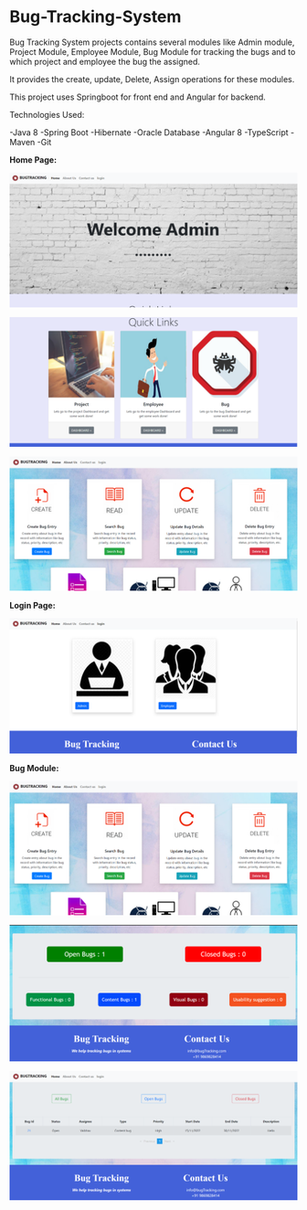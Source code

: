 # Bug-Tracking-System
Bug Tracking System projects contains several modules like Admin module, Project Module, Employee Module, Bug Module for tracking the bugs and to which project and employee the bug the assigned.

It provides the create, update, Delete, Assign operations for these modules.

This project uses Springboot for front end and Angular for backend.

Technologies Used:

-Java 8
-Spring Boot
-Hibernate
-Oracle Database
-Angular 8
-TypeScript
-Maven
-Git

<B>Home Page:</B>

![alt text](https://github.com/vaibhavrc1/Bug-Tracking-System/blob/master/Screenshots/BugTracking_Welcome.PNG)

![alt text](https://github.com/vaibhavrc1/Bug-Tracking-System/blob/master/Screenshots/BugTracking_Welcome_2.PNG)

![alt text](https://github.com/vaibhavrc1/Bug-Tracking-System/blob/master/Screenshots/BugTracking_Bug.PNG)

<B>Login Page:</B>

![alt text](https://github.com/vaibhavrc1/Bug-Tracking-System/blob/master/Screenshots/BugTracking_login.PNG)

<B>Bug Module:</B>

![alt text](https://github.com/vaibhavrc1/Bug-Tracking-System/blob/master/Screenshots/BugTracking_Bug.PNG)

![alt text](https://github.com/vaibhavrc1/Bug-Tracking-System/blob/master/Screenshots/BugTracking_Bug2.PNG)

![alt text](https://github.com/vaibhavrc1/Bug-Tracking-System/blob/master/Screenshots/BugTracking_Bug3.PNG)
